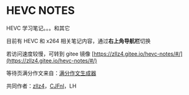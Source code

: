 # HEVC NOTES 

HEVC 学习笔记。。。和其它

目前有 HEVC 和 x264 相关笔记内容，通过**右上角导航栏**切换

若访问速度较慢，可转到 gitee 镜像 [https://zllz4.gitee.io/hevc-notes/#/](https://zllz4.gitee.io/hevc-notes/#/)

等待页满分作文来自：[满分作文生成器](https://beautyyu.one/full-mark-composition-generator/index.html)

共同作者：[zllz4](https://github.com/zllz4)，[CJFnl](https://github.com/CJFnl)，LH
